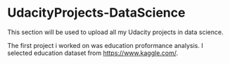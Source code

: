 # UdacityProjects-DataScience
This section will be used to upload all my Udacity projects in data science.

The first project i worked on was education proformance analysis. I selected education dataset from https://www.kaggle.com/.
